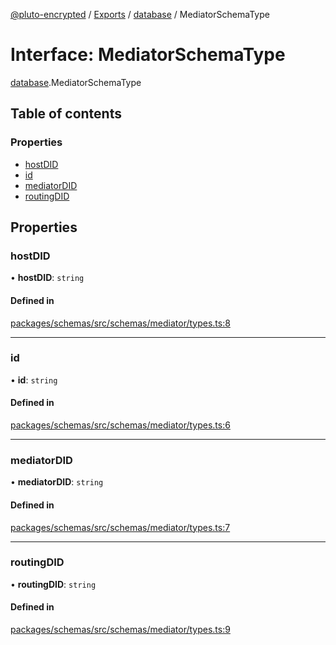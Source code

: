 [@pluto-encrypted](../README.md) / [Exports](../modules.md) / [database](../modules/database-1.md) / MediatorSchemaType

# Interface: MediatorSchemaType

[database](../modules/database-1.md).MediatorSchemaType

## Table of contents

### Properties

- [hostDID](database-1.MediatorSchemaType.md#hostdid)
- [id](database-1.MediatorSchemaType.md#id)
- [mediatorDID](database-1.MediatorSchemaType.md#mediatordid)
- [routingDID](database-1.MediatorSchemaType.md#routingdid)

## Properties

### hostDID

• **hostDID**: `string`

#### Defined in

[packages/schemas/src/schemas/mediator/types.ts:8](https://github.com/atala-community-projects/pluto-encrypted/blob/879549ef/packages/schemas/src/schemas/mediator/types.ts#L8)

___

### id

• **id**: `string`

#### Defined in

[packages/schemas/src/schemas/mediator/types.ts:6](https://github.com/atala-community-projects/pluto-encrypted/blob/879549ef/packages/schemas/src/schemas/mediator/types.ts#L6)

___

### mediatorDID

• **mediatorDID**: `string`

#### Defined in

[packages/schemas/src/schemas/mediator/types.ts:7](https://github.com/atala-community-projects/pluto-encrypted/blob/879549ef/packages/schemas/src/schemas/mediator/types.ts#L7)

___

### routingDID

• **routingDID**: `string`

#### Defined in

[packages/schemas/src/schemas/mediator/types.ts:9](https://github.com/atala-community-projects/pluto-encrypted/blob/879549ef/packages/schemas/src/schemas/mediator/types.ts#L9)
